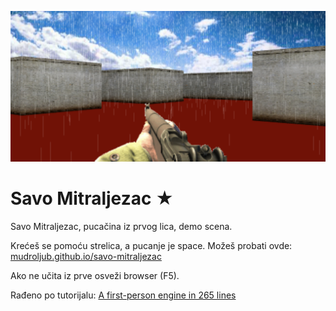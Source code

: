 [![](screen.png)](https://mudroljub.github.io/savo-mitraljezac/)

# Savo Mitraljezac ★

Savo Mitraljezac, pucačina iz prvog lica, demo scena.

Krećeš se pomoću strelica, a pucanje je space. Možeš probati ovde: [mudroljub.github.io/savo-mitraljezac](https://mudroljub.github.io/savo-mitraljezac/)

Ako ne učita iz prve osveži browser (F5).

Rađeno po tutorijalu: [A first-person engine in 265 lines](http://www.playfuljs.com/a-first-person-engine-in-265-lines/)
